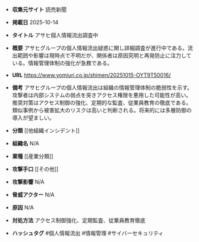 - **収集元サイト**
読売新聞

- **掲載日**
2025-10-14

- **タイトル**
アサヒ個人情報流出調査中

- **概要**
アサヒグループの個人情報流出疑惑に関し詳細調査が進行中である。流出範囲や影響は現時点で不明だが、関係者は原因究明と再発防止に注力している。情報管理体制の強化が急務である。

- **URL**
https://www.yomiuri.co.jp/shimen/20251015-OYT9T50016/

- **備考**
アサヒグループの個人情報流出は組織の情報管理体制の脆弱性を示す。攻撃者は内部システムの弱点を突きアクセス権限を悪用した可能性が高い。推奨対策はアクセス制御の強化、定期的な監査、従業員教育の徹底である。類似事例から被害拡大のリスクは高いと判断される。将来的には多層防御の導入が望ましい。

- **分類**
[[他組織インシデント]]

- **組織名**
N/A

- **業種**
[[産業分類]]

- **攻撃手口**
[[その他]]

- **攻撃影響**
N/A

- **脅威アクター**
N/A

- **原因**
N/A

- **対処方法**
アクセス制御強化、定期監査、従業員教育徹底

- **ハッシュタグ**
#個人情報流出 #情報管理 #サイバーセキュリティ

